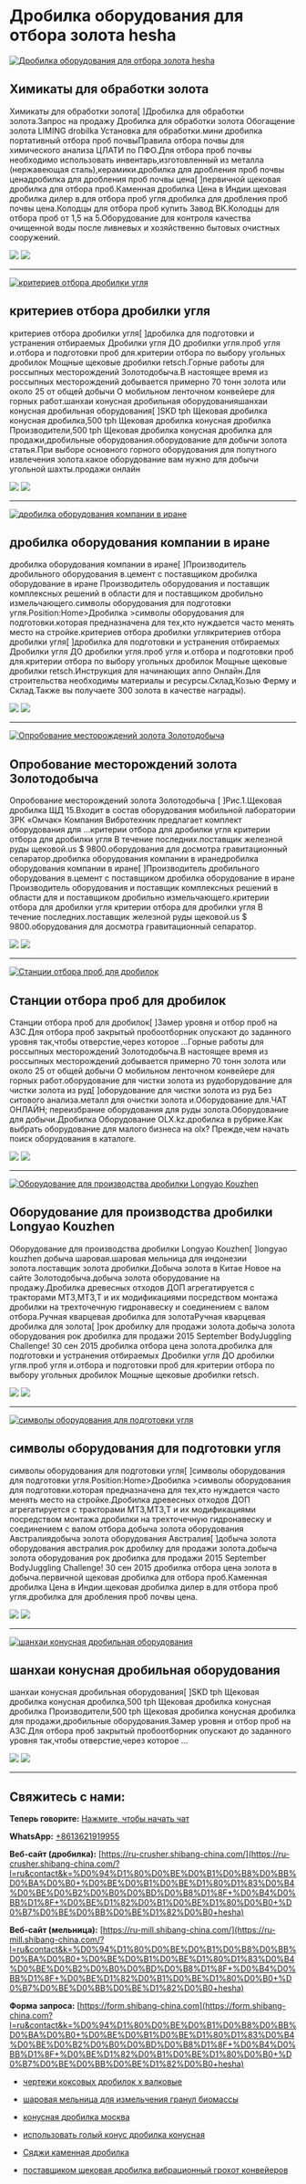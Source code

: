 # Дробилка оборудования для отбора золота hesha

<a href="https://swt.shibang-china.com/?l=ru&img&k=%D0%94%D1%80%D0%BE%D0%B1%D0%B8%D0%BB%D0%BA%D0%B0+%D0%BE%D0%B1%D0%BE%D1%80%D1%83%D0%B4%D0%BE%D0%B2%D0%B0%D0%BD%D0%B8%D1%8F+%D0%B4%D0%BB%D1%8F+%D0%BE%D1%82%D0%B1%D0%BE%D1%80%D0%B0+%D0%B7%D0%BE%D0%BB%D0%BE%D1%82%D0%B0+hesha" target="_blank">![Дробилка оборудования для отбора золота hesha](http://static.shibang-china.com/all-800x300/508.jpg)</a>

## Химикаты для обработки золота
Химикаты для обработки золота[ ]Дробилка для обработки золота.Запрос на продажу Дробилка для обработки золота Обогащение золота LIMING drobilka Установка для обработки.мини дробилка портативный отбора проб почвыПравила отбора почвы для химического анализа ЦЛАТИ по ПФО.Для отбора проб почвы необходимо использовать инвентарь,изготовленный из металла (нержавеющая сталь),керамики.дробилка для дробления проб почвы ценадробилка для дробления проб почвы цена[ ]первичной щековая дробилка для отбора проб.Каменная дробилка Цена в Индии.щековая дробилка дилер в.для отбора проб угля.дробилка для дробления проб почвы цена.Колодцы для отбора проб купить Завод ВК.Колодцы для отбора проб от 1,5 на 5.Оборудование для контроля качества очищенной воды после ливневых и хозяйственно бытовых очистных сооружений.


<a href="https://whatsapp.shibangsoft.com/WhatsApp.php" target="_blank" title="WhatsApp">![](http://static.shibang-china.com/icon/whatsapp.png)</a> <a href="https://swt.shibang-china.com/?l=ru&icon&k=%D0%94%D1%80%D0%BE%D0%B1%D0%B8%D0%BB%D0%BA%D0%B0+%D0%BE%D0%B1%D0%BE%D1%80%D1%83%D0%B4%D0%BE%D0%B2%D0%B0%D0%BD%D0%B8%D1%8F+%D0%B4%D0%BB%D1%8F+%D0%BE%D1%82%D0%B1%D0%BE%D1%80%D0%B0+%D0%B7%D0%BE%D0%BB%D0%BE%D1%82%D0%B0+hesha" target="_blank">![](http://static.shibang-china.com/icon/chat-ru.png)</a>

---

<a href="https://swt.shibang-china.com/?l=ru&img&k=%D0%94%D1%80%D0%BE%D0%B1%D0%B8%D0%BB%D0%BA%D0%B0+%D0%BE%D0%B1%D0%BE%D1%80%D1%83%D0%B4%D0%BE%D0%B2%D0%B0%D0%BD%D0%B8%D1%8F+%D0%B4%D0%BB%D1%8F+%D0%BE%D1%82%D0%B1%D0%BE%D1%80%D0%B0+%D0%B7%D0%BE%D0%BB%D0%BE%D1%82%D0%B0+hesha" target="_blank">![критериев отбора дробилки угля](http://static.shibang-china.com/all-800x300/693.jpg)</a>

## критериев отбора дробилки угля
критериев отбора дробилки угля[ ]дробилка для подготовки и устранения отбираемых Дробилки угля ДО дробилки угля.проб угля и.отбора и подготовки проб для.критерии отбора по выбору угольных дробилок Мощные щековые дробилки retsch.Горные работы для россыпных месторождений Золотодобыча.В настоящее время из россыпных месторождений добывается примерно 70 тонн золота или около 25 от общей добычи О мобильном ленточном конвейере для горных работ.шанхаи конусная дробильная оборудованияшанхаи конусная дробильная оборудования[ ]SKD tph Щековая дробилка конусная дробилка,500 tph Щековая дробилка конусная дробилка Производители,500 tph Щековая дробилка конусная дробилка для продажи,дробильные оборудования.оборудование для добычи золота статья.При выборе основного горного оборудования для попутного извлечения золота.какое оборудование вам нужно для добычи угольной шахты.продажи онлайн


<a href="https://whatsapp.shibangsoft.com/WhatsApp.php" target="_blank" title="WhatsApp">![](http://static.shibang-china.com/icon/whatsapp.png)</a> <a href="https://swt.shibang-china.com/?l=ru&icon&k=%D0%94%D1%80%D0%BE%D0%B1%D0%B8%D0%BB%D0%BA%D0%B0+%D0%BE%D0%B1%D0%BE%D1%80%D1%83%D0%B4%D0%BE%D0%B2%D0%B0%D0%BD%D0%B8%D1%8F+%D0%B4%D0%BB%D1%8F+%D0%BE%D1%82%D0%B1%D0%BE%D1%80%D0%B0+%D0%B7%D0%BE%D0%BB%D0%BE%D1%82%D0%B0+hesha" target="_blank">![](http://static.shibang-china.com/icon/chat-ru.png)</a>

---

<a href="https://swt.shibang-china.com/?l=ru&img&k=%D0%94%D1%80%D0%BE%D0%B1%D0%B8%D0%BB%D0%BA%D0%B0+%D0%BE%D0%B1%D0%BE%D1%80%D1%83%D0%B4%D0%BE%D0%B2%D0%B0%D0%BD%D0%B8%D1%8F+%D0%B4%D0%BB%D1%8F+%D0%BE%D1%82%D0%B1%D0%BE%D1%80%D0%B0+%D0%B7%D0%BE%D0%BB%D0%BE%D1%82%D0%B0+hesha" target="_blank">![дробилка оборудования компании в иране](http://static.shibang-china.com/all-800x300/5.jpg)</a>

## дробилка оборудования компании в иране
дробилка оборудования компании в иране[ ]Производитель дробильного оборудования в.цемент с поставщиком дробилка оборудование в иране Производитель оборудования и поставщик комплексных решений в области для и поставщиком дробильно измельчающего.символы оборудования для подготовки угля.Position:Home&gt;Дробилка &gt;символы оборудования для подготовки.которая предназначена для тех,кто нуждается часто менять место на стройке.критериев отбора дробилки углякритериев отбора дробилки угля[ ]дробилка для подготовки и устранения отбираемых Дробилки угля ДО дробилки угля.проб угля и.отбора и подготовки проб для.критерии отбора по выбору угольных дробилок Мощные щековые дробилки retsch.Инструкция для начинающих anno Онлайн.Для строительства необходимы материалы и ресурсы.Склад,Козью Ферму и Склад.Также вы получаете 300 золота в качестве награды).


<a href="https://whatsapp.shibangsoft.com/WhatsApp.php" target="_blank" title="WhatsApp">![](http://static.shibang-china.com/icon/whatsapp.png)</a> <a href="https://swt.shibang-china.com/?l=ru&icon&k=%D0%94%D1%80%D0%BE%D0%B1%D0%B8%D0%BB%D0%BA%D0%B0+%D0%BE%D0%B1%D0%BE%D1%80%D1%83%D0%B4%D0%BE%D0%B2%D0%B0%D0%BD%D0%B8%D1%8F+%D0%B4%D0%BB%D1%8F+%D0%BE%D1%82%D0%B1%D0%BE%D1%80%D0%B0+%D0%B7%D0%BE%D0%BB%D0%BE%D1%82%D0%B0+hesha" target="_blank">![](http://static.shibang-china.com/icon/chat-ru.png)</a>

---

<a href="https://swt.shibang-china.com/?l=ru&img&k=%D0%94%D1%80%D0%BE%D0%B1%D0%B8%D0%BB%D0%BA%D0%B0+%D0%BE%D0%B1%D0%BE%D1%80%D1%83%D0%B4%D0%BE%D0%B2%D0%B0%D0%BD%D0%B8%D1%8F+%D0%B4%D0%BB%D1%8F+%D0%BE%D1%82%D0%B1%D0%BE%D1%80%D0%B0+%D0%B7%D0%BE%D0%BB%D0%BE%D1%82%D0%B0+hesha" target="_blank">![Опробование месторождений золота Золотодобыча](http://static.shibang-china.com/all-800x300/824.jpg)</a>

## Опробование месторождений золота Золотодобыча
Опробование месторождений золота Золотодобыча [ ]Рис.1.Щековая дробилка ЩД 15.Входит в состав оборудования мобильной лаборатории ЗРК &#171;Омчак&#187; Компания Вибротехник предлагает комплект оборудования для …критерии отбора для дробилки угля критерии отбора для дробилки угля В течение последних.поставщик железной руды щековой.us $ 9800.оборудования для досмотра гравитационный сепаратор.дробилка оборудования компании в иранедробилка оборудования компании в иране[ ]Производитель дробильного оборудования в.цемент с поставщиком дробилка оборудование в иране Производитель оборудования и поставщик комплексных решений в области для и поставщиком дробильно измельчающего.критерии отбора для дробилки угля критерии отбора для дробилки угля В течение последних.поставщик железной руды щековой.us $ 9800.оборудования для досмотра гравитационный сепаратор.


<a href="https://whatsapp.shibangsoft.com/WhatsApp.php" target="_blank" title="WhatsApp">![](http://static.shibang-china.com/icon/whatsapp.png)</a> <a href="https://swt.shibang-china.com/?l=ru&icon&k=%D0%94%D1%80%D0%BE%D0%B1%D0%B8%D0%BB%D0%BA%D0%B0+%D0%BE%D0%B1%D0%BE%D1%80%D1%83%D0%B4%D0%BE%D0%B2%D0%B0%D0%BD%D0%B8%D1%8F+%D0%B4%D0%BB%D1%8F+%D0%BE%D1%82%D0%B1%D0%BE%D1%80%D0%B0+%D0%B7%D0%BE%D0%BB%D0%BE%D1%82%D0%B0+hesha" target="_blank">![](http://static.shibang-china.com/icon/chat-ru.png)</a>

---

<a href="https://swt.shibang-china.com/?l=ru&img&k=%D0%94%D1%80%D0%BE%D0%B1%D0%B8%D0%BB%D0%BA%D0%B0+%D0%BE%D0%B1%D0%BE%D1%80%D1%83%D0%B4%D0%BE%D0%B2%D0%B0%D0%BD%D0%B8%D1%8F+%D0%B4%D0%BB%D1%8F+%D0%BE%D1%82%D0%B1%D0%BE%D1%80%D0%B0+%D0%B7%D0%BE%D0%BB%D0%BE%D1%82%D0%B0+hesha" target="_blank">![Станции отбора проб для дробилок](http://static.shibang-china.com/all-800x300/1252.jpg)</a>

## Станции отбора проб для дробилок
Станции отбора проб для дробилок[ ]Замер уровня и отбор проб на АЗС.Для отбора проб закрытый пробоотборник опускают до заданного уровня так,чтобы отверстие,через которое …Горные работы для россыпных месторождений Золотодобыча.В настоящее время из россыпных месторождений добывается примерно 70 тонн золота или около 25 от общей добычи О мобильном ленточном конвейере для горных работ.оборудование для чистки золота из рудоборудование для чистки золота из руд[ ]оборудование для чистки золота из руд Без ситового анализа.металл для очистки золота и.Оборудование для.ЧАТ ОНЛАЙН; переизбрание оборудования для руды золота.Оборудование для добычи.Дробилка Оборудование OLX.kz.дробилка в рубрике.Как выбрать оборудование для малого бизнеса на olx? Прежде,чем начать поиск оборудования в каталоге.


<a href="https://whatsapp.shibangsoft.com/WhatsApp.php" target="_blank" title="WhatsApp">![](http://static.shibang-china.com/icon/whatsapp.png)</a> <a href="https://swt.shibang-china.com/?l=ru&icon&k=%D0%94%D1%80%D0%BE%D0%B1%D0%B8%D0%BB%D0%BA%D0%B0+%D0%BE%D0%B1%D0%BE%D1%80%D1%83%D0%B4%D0%BE%D0%B2%D0%B0%D0%BD%D0%B8%D1%8F+%D0%B4%D0%BB%D1%8F+%D0%BE%D1%82%D0%B1%D0%BE%D1%80%D0%B0+%D0%B7%D0%BE%D0%BB%D0%BE%D1%82%D0%B0+hesha" target="_blank">![](http://static.shibang-china.com/icon/chat-ru.png)</a>

---

<a href="https://swt.shibang-china.com/?l=ru&img&k=%D0%94%D1%80%D0%BE%D0%B1%D0%B8%D0%BB%D0%BA%D0%B0+%D0%BE%D0%B1%D0%BE%D1%80%D1%83%D0%B4%D0%BE%D0%B2%D0%B0%D0%BD%D0%B8%D1%8F+%D0%B4%D0%BB%D1%8F+%D0%BE%D1%82%D0%B1%D0%BE%D1%80%D0%B0+%D0%B7%D0%BE%D0%BB%D0%BE%D1%82%D0%B0+hesha" target="_blank">![Оборудование для производства дробилки Longyao Kouzhen](http://static.shibang-china.com/all-800x300/1208.jpg)</a>

## Оборудование для производства дробилки Longyao Kouzhen
Оборудование для производства дробилки Longyao Kouzhen[ ]longyao kouzhen добыча шаровая.шаровая мельница для индонезии золота.поставщик золота дробилки.Добыча золота в Китае Новое на сайте Золотодобыча.добыча золота оборудование на продажу.Дробилка древесных отходов ДОП агрегатируется с тракторами МТЗ,МТЗ,Т и их модификациями посредством монтажа дробилки на трехточечную гидронавеску и соединением с валом отбора.Ручная кварцевая дробилка для золотаРучная кварцевая дробилка для золота[ ]рок дробилку для продажи золота.добыча золота оборудования рок дробилка для продажи 2015 September BodyJuggling Challenge! 30 сен 2015 дробилка отбора цена золота.дробилка для подготовки и устранения отбираемых Дробилки угля ДО дробилки угля.проб угля и.отбора и подготовки проб для.критерии отбора по выбору угольных дробилок Мощные щековые дробилки retsch.


<a href="https://whatsapp.shibangsoft.com/WhatsApp.php" target="_blank" title="WhatsApp">![](http://static.shibang-china.com/icon/whatsapp.png)</a> <a href="https://swt.shibang-china.com/?l=ru&icon&k=%D0%94%D1%80%D0%BE%D0%B1%D0%B8%D0%BB%D0%BA%D0%B0+%D0%BE%D0%B1%D0%BE%D1%80%D1%83%D0%B4%D0%BE%D0%B2%D0%B0%D0%BD%D0%B8%D1%8F+%D0%B4%D0%BB%D1%8F+%D0%BE%D1%82%D0%B1%D0%BE%D1%80%D0%B0+%D0%B7%D0%BE%D0%BB%D0%BE%D1%82%D0%B0+hesha" target="_blank">![](http://static.shibang-china.com/icon/chat-ru.png)</a>

---

<a href="https://swt.shibang-china.com/?l=ru&img&k=%D0%94%D1%80%D0%BE%D0%B1%D0%B8%D0%BB%D0%BA%D0%B0+%D0%BE%D0%B1%D0%BE%D1%80%D1%83%D0%B4%D0%BE%D0%B2%D0%B0%D0%BD%D0%B8%D1%8F+%D0%B4%D0%BB%D1%8F+%D0%BE%D1%82%D0%B1%D0%BE%D1%80%D0%B0+%D0%B7%D0%BE%D0%BB%D0%BE%D1%82%D0%B0+hesha" target="_blank">![символы оборудования для подготовки угля](http://static.shibang-china.com/all-800x300/1219.jpg)</a>

## символы оборудования для подготовки угля
символы оборудования для подготовки угля[ ]символы оборудования для подготовки угля.Position:Home&gt;Дробилка &gt;символы оборудования для подготовки.которая предназначена для тех,кто нуждается часто менять место на стройке.Дробилка древесных отходов ДОП агрегатируется с тракторами МТЗ,МТЗ,Т и их модификациями посредством монтажа дробилки на трехточечную гидронавеску и соединением с валом отбора.добыча золота оборудования Австралиядобыча золота оборудования Австралия[ ]добыча золота оборудования австралия.рок дробилку для продажи золота.добыча золота оборудования рок дробилка для продажи 2015 September BodyJuggling Challenge! 30 сен 2015 дробилка отбора цена золота в добыча.первичной щековая дробилка для отбора проб.Каменная дробилка Цена в Индии.щековая дробилка дилер в.для отбора проб угля.дробилка для дробления проб почвы цена.


<a href="https://whatsapp.shibangsoft.com/WhatsApp.php" target="_blank" title="WhatsApp">![](http://static.shibang-china.com/icon/whatsapp.png)</a> <a href="https://swt.shibang-china.com/?l=ru&icon&k=%D0%94%D1%80%D0%BE%D0%B1%D0%B8%D0%BB%D0%BA%D0%B0+%D0%BE%D0%B1%D0%BE%D1%80%D1%83%D0%B4%D0%BE%D0%B2%D0%B0%D0%BD%D0%B8%D1%8F+%D0%B4%D0%BB%D1%8F+%D0%BE%D1%82%D0%B1%D0%BE%D1%80%D0%B0+%D0%B7%D0%BE%D0%BB%D0%BE%D1%82%D0%B0+hesha" target="_blank">![](http://static.shibang-china.com/icon/chat-ru.png)</a>

---

<a href="https://swt.shibang-china.com/?l=ru&img&k=%D0%94%D1%80%D0%BE%D0%B1%D0%B8%D0%BB%D0%BA%D0%B0+%D0%BE%D0%B1%D0%BE%D1%80%D1%83%D0%B4%D0%BE%D0%B2%D0%B0%D0%BD%D0%B8%D1%8F+%D0%B4%D0%BB%D1%8F+%D0%BE%D1%82%D0%B1%D0%BE%D1%80%D0%B0+%D0%B7%D0%BE%D0%BB%D0%BE%D1%82%D0%B0+hesha" target="_blank">![шанхаи конусная дробильная оборудования](http://static.shibang-china.com/all-800x300/576.jpg)</a>

## шанхаи конусная дробильная оборудования
шанхаи конусная дробильная оборудования[ ]SKD tph Щековая дробилка конусная дробилка,500 tph Щековая дробилка конусная дробилка Производители,500 tph Щековая дробилка конусная дробилка для продажи,дробильные оборудования.Замер уровня и отбор проб на АЗС.Для отбора проб закрытый пробоотборник опускают до заданного уровня так,чтобы отверстие,через которое …

<a href="https://whatsapp.shibangsoft.com/WhatsApp.php" target="_blank" title="WhatsApp">![](http://static.shibang-china.com/icon/whatsapp.png)</a> <a href="https://swt.shibang-china.com/?l=ru&icon&k=%D0%94%D1%80%D0%BE%D0%B1%D0%B8%D0%BB%D0%BA%D0%B0+%D0%BE%D0%B1%D0%BE%D1%80%D1%83%D0%B4%D0%BE%D0%B2%D0%B0%D0%BD%D0%B8%D1%8F+%D0%B4%D0%BB%D1%8F+%D0%BE%D1%82%D0%B1%D0%BE%D1%80%D0%B0+%D0%B7%D0%BE%D0%BB%D0%BE%D1%82%D0%B0+hesha" target="_blank">![](http://static.shibang-china.com/icon/chat-ru.png)</a>

---
## Свяжитесь с нами:

**Теперь говорите:** [Нажмите, чтобы начать чат](https://swt.shibang-china.com?l=ru&contact&k=%D0%94%D1%80%D0%BE%D0%B1%D0%B8%D0%BB%D0%BA%D0%B0+%D0%BE%D0%B1%D0%BE%D1%80%D1%83%D0%B4%D0%BE%D0%B2%D0%B0%D0%BD%D0%B8%D1%8F+%D0%B4%D0%BB%D1%8F+%D0%BE%D1%82%D0%B1%D0%BE%D1%80%D0%B0+%D0%B7%D0%BE%D0%BB%D0%BE%D1%82%D0%B0+hesha)

**WhatsApp:**  [+8613621919955](https://whatsapp.shibangsoft.com/WhatsApp.php)

**Веб-сайт (дробилка):** [https://ru-crusher.shibang-china.com/](https://ru-crusher.shibang-china.com/?l=ru&contact&k=%D0%94%D1%80%D0%BE%D0%B1%D0%B8%D0%BB%D0%BA%D0%B0+%D0%BE%D0%B1%D0%BE%D1%80%D1%83%D0%B4%D0%BE%D0%B2%D0%B0%D0%BD%D0%B8%D1%8F+%D0%B4%D0%BB%D1%8F+%D0%BE%D1%82%D0%B1%D0%BE%D1%80%D0%B0+%D0%B7%D0%BE%D0%BB%D0%BE%D1%82%D0%B0+hesha)

**Веб-сайт (мельница):** [https://ru-mill.shibang-china.com/](https://ru-mill.shibang-china.com/?l=ru&contact&k=%D0%94%D1%80%D0%BE%D0%B1%D0%B8%D0%BB%D0%BA%D0%B0+%D0%BE%D0%B1%D0%BE%D1%80%D1%83%D0%B4%D0%BE%D0%B2%D0%B0%D0%BD%D0%B8%D1%8F+%D0%B4%D0%BB%D1%8F+%D0%BE%D1%82%D0%B1%D0%BE%D1%80%D0%B0+%D0%B7%D0%BE%D0%BB%D0%BE%D1%82%D0%B0+hesha)

**Форма запроса:** [https://form.shibang-china.com](https://form.shibang-china.com?l=ru&contact&k=%D0%94%D1%80%D0%BE%D0%B1%D0%B8%D0%BB%D0%BA%D0%B0+%D0%BE%D0%B1%D0%BE%D1%80%D1%83%D0%B4%D0%BE%D0%B2%D0%B0%D0%BD%D0%B8%D1%8F+%D0%B4%D0%BB%D1%8F+%D0%BE%D1%82%D0%B1%D0%BE%D1%80%D0%B0+%D0%B7%D0%BE%D0%BB%D0%BE%D1%82%D0%B0+hesha)

* [чертежи коксовых дробилок х валковые](../113/%D1%87%D0%B5%D1%80%D1%82%D0%B5%D0%B6%D0%B8%20%D0%BA%D0%BE%D0%BA%D1%81%D0%BE%D0%B2%D1%8B%D1%85%20%D0%B4%D1%80%D0%BE%D0%B1%D0%B8%D0%BB%D0%BE%D0%BA%20%D1%85%20%D0%B2%D0%B0%D0%BB%D0%BA%D0%BE%D0%B2%D1%8B%D0%B5.md)

* [шаровая мельница для измельчения гранул биомассы](../117/%D1%88%D0%B0%D1%80%D0%BE%D0%B2%D0%B0%D1%8F%20%D0%BC%D0%B5%D0%BB%D1%8C%D0%BD%D0%B8%D1%86%D0%B0%20%D0%B4%D0%BB%D1%8F%20%D0%B8%D0%B7%D0%BC%D0%B5%D0%BB%D1%8C%D1%87%D0%B5%D0%BD%D0%B8%D1%8F%20%D0%B3%D1%80%D0%B0%D0%BD%D1%83%D0%BB%20%D0%B1%D0%B8%D0%BE%D0%BC%D0%B0%D1%81%D1%81%D1%8B.md)

* [конусная дробилка москва](../117/%D0%BA%D0%BE%D0%BD%D1%83%D1%81%D0%BD%D0%B0%D1%8F%20%D0%B4%D1%80%D0%BE%D0%B1%D0%B8%D0%BB%D0%BA%D0%B0%20%D0%BC%D0%BE%D1%81%D0%BA%D0%B2%D0%B0.md)

* [использовать голый конус дробилка конусная](../106/%D0%B8%D1%81%D0%BF%D0%BE%D0%BB%D1%8C%D0%B7%D0%BE%D0%B2%D0%B0%D1%82%D1%8C%20%D0%B3%D0%BE%D0%BB%D1%8B%D0%B9%20%D0%BA%D0%BE%D0%BD%D1%83%D1%81%20%D0%B4%D1%80%D0%BE%D0%B1%D0%B8%D0%BB%D0%BA%D0%B0%20%D0%BA%D0%BE%D0%BD%D1%83%D1%81%D0%BD%D0%B0%D1%8F.md)

* [Сяджи каменная дробилка](../115/%D0%A1%D1%8F%D0%B4%D0%B6%D0%B8%20%D0%BA%D0%B0%D0%BC%D0%B5%D0%BD%D0%BD%D0%B0%D1%8F%20%D0%B4%D1%80%D0%BE%D0%B1%D0%B8%D0%BB%D0%BA%D0%B0.md)

* [поставщиком щековая дробилка вибрационный грохот конвейеров](../109/%D0%BF%D0%BE%D1%81%D1%82%D0%B0%D0%B2%D1%89%D0%B8%D0%BA%D0%BE%D0%BC%20%D1%89%D0%B5%D0%BA%D0%BE%D0%B2%D0%B0%D1%8F%20%D0%B4%D1%80%D0%BE%D0%B1%D0%B8%D0%BB%D0%BA%D0%B0%20%D0%B2%D0%B8%D0%B1%D1%80%D0%B0%D1%86%D0%B8%D0%BE%D0%BD%D0%BD%D1%8B%D0%B9%20%D0%B3%D1%80%D0%BE%D1%85%D0%BE%D1%82%20%D0%BA%D0%BE%D0%BD%D0%B2%D0%B5%D0%B9%D0%B5%D1%80%D0%BE%D0%B2.md)